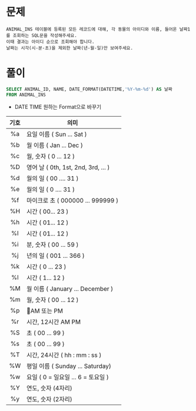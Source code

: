 # 문제

```
ANIMAL_INS 테이블에 등록된 모든 레코드에 대해, 각 동물의 아이디와 이름, 들어온 날짜1를 조회하는 SQL문을 작성해주세요.
이때 결과는 아이디 순으로 조회해야 합니다.
날짜는 시각(시-분-초)을 제외한 날짜(년-월-일)만 보여주세요.
```

# 풀이

```sql
SELECT ANIMAL_ID, NAME, DATE_FORMAT(DATETIME,'%Y-%m-%d') AS 날짜
FROM ANIMAL_INS
```

* DATE TIME 원하는 Format으로 바꾸기

| 기호  | 의미                               |
|:---:| -------------------------------- |
| %a  | 요일 이름 ( Sun ... Sat )            |
| %b  | 월 이름 ( Jan ... Dec )             |
| %c  | 월, 숫자 ( 0 ... 12 )               |
| %D  | 영어 날 ( 0th, 1st, 2nd, 3rd, ... ) |
| %d  | 월의 일 ( 00 .... 31 )              |
| %e  | 월의 일 ( 0 .... 31 )               |
| %f  | 마이크로 초 ( 000000 ... 999999 )     |
| %H  | 시간 ( 00... 23 )                  |
| %h  | 시간 ( 01... 12 )                  |
| %I  | 시간 ( 01... 12 )                  |
| %i  | 분, 숫자 ( 00 ... 59 )              |
| %j  | 년의 일 ( 001 ... 366 )             |
| %k  | 시간 ( 0 ... 23 )                  |
| %l  | 시간 ( 1... 12 )                   |
| %M  | 월 이름 ( January ... December )    |
| %m  | 월, 숫자 ( 00 ... 12 )              |
| %p  | AM 또는 PM                        |
| %r  | 시간, 12시간 AM PM                   |
| %S  | 초 ( 00 ... 99 )                  |
| %s  | 초 ( 00 ... 99 )                  |
| %T  | 시간, 24시간 ( hh : mm : ss )        |
| %W  | 평일 이름 ( Sunday ... Saturday)     |
| %w  | 요일 ( 0 = 일요일 ... 6 = 토요일 )       |
| %Y  | 연도, 숫자 (4자리)                     |
| %y  | 연도, 숫자 (2자리)                     |
